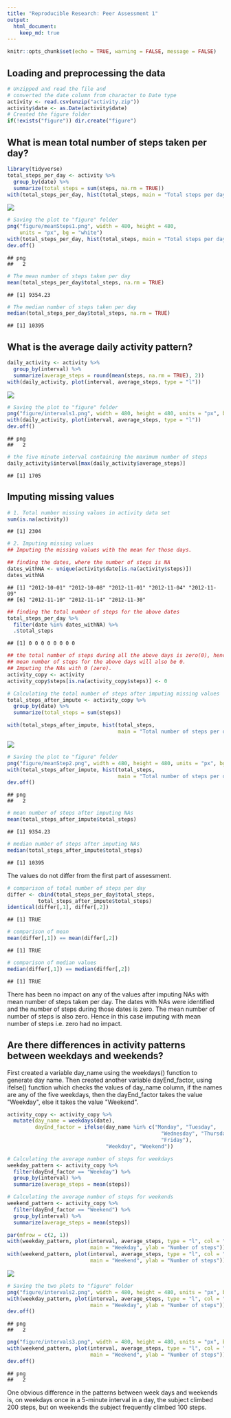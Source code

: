 ```yaml
---
title: "Reproducible Research: Peer Assessment 1"
output: 
  html_document:
    keep_md: true
---
```



```r
knitr::opts_chunk$set(echo = TRUE, warning = FALSE, message = FALSE)
```

## Loading and preprocessing the data

```r
# Unzipped and read the file and
# converted the date column from character to Date type
activity <- read.csv(unzip("activity.zip"))
activity$date <- as.Date(activity$date)
# Created the figure folder
if(!exists("figure")) dir.create("figure")
```



## What is mean total number of steps taken per day?

```r
library(tidyverse)
total_steps_per_day <- activity %>%
  group_by(date) %>%
  summarize(total_steps = sum(steps, na.rm = TRUE))
with(total_steps_per_day, hist(total_steps, main = "Total steps per day"))
```

![](PA1_template_files/figure-html/mean_steps-1.png)<!-- -->

```r
# Saving the plot to "figure" folder
png("figure/meanSteps1.png", width = 480, height = 480,
    units = "px", bg = "white")
with(total_steps_per_day, hist(total_steps, main = "Total steps per day"))
dev.off()
```

```
## png 
##   2
```

```r
# The mean number of steps taken per day
mean(total_steps_per_day$total_steps, na.rm = TRUE)
```

```
## [1] 9354.23
```

```r
# The median number of steps taken per day
median(total_steps_per_day$total_steps, na.rm = TRUE)
```

```
## [1] 10395
```

## What is the average daily activity pattern?

```r
daily_activity <- activity %>%
  group_by(interval) %>%
  summarize(average_steps = round(mean(steps, na.rm = TRUE), 2))
with(daily_activity, plot(interval, average_steps, type = "l"))
```

![](PA1_template_files/figure-html/daily_activity_pattern-1.png)<!-- -->

```r
# Saving the plot to "figure" folder
png("figure/intervals1.png", width = 480, height = 480, units = "px", bg = "white")
with(daily_activity, plot(interval, average_steps, type = "l"))
dev.off()
```

```
## png 
##   2
```

```r
# the five minute interval containing the maximum number of steps
daily_activity$interval[max(daily_activity$average_steps)]
```

```
## [1] 1705
```



## Imputing missing values

```r
# 1. Total number missing values in activity data set
sum(is.na(activity))
```

```
## [1] 2304
```

```r
# 2. Imputing missing values
## Imputing the missing values with the mean for those days.

## finding the dates, where the number of steps is NA
dates_withNA <- unique(activity$date[is.na(activity$steps)])
dates_withNA
```

```
## [1] "2012-10-01" "2012-10-08" "2012-11-01" "2012-11-04" "2012-11-09"
## [6] "2012-11-10" "2012-11-14" "2012-11-30"
```

```r
## finding the total number of steps for the above dates
total_steps_per_day %>%
  filter(date %in% dates_withNA) %>%
  .$total_steps
```

```
## [1] 0 0 0 0 0 0 0 0
```

```r
## the total number of steps during all the above days is zero(0), hence the
## mean number of steps for the above days will also be 0.
## Imputing the NAs with 0 (zero).
activity_copy <- activity
activity_copy$steps[is.na(activity_copy$steps)] <- 0

# Calculating the total number of steps after imputing missing values
total_steps_after_impute <- activity_copy %>%
  group_by(date) %>%
  summarize(total_steps = sum(steps))

with(total_steps_after_impute, hist(total_steps, 
                                    main = "Total number of steps per day"))
```

![](PA1_template_files/figure-html/missing_values-1.png)<!-- -->

```r
# Saving the plot to "figure" folder
png("figure/meanStep2.png", width = 480, height = 480, units = "px", bg = "white")
with(total_steps_after_impute, hist(total_steps, 
                                    main = "Total number of steps per day"))
dev.off()
```

```
## png 
##   2
```

```r
# mean number of steps after imputing NAs
mean(total_steps_after_impute$total_steps)
```

```
## [1] 9354.23
```

```r
# median number of steps after imputing NAs
median(total_steps_after_impute$total_steps)
```

```
## [1] 10395
```

The values do not differ from the first part of assessment.

```r
# comparison of total number of steps per day
differ <- cbind(total_steps_per_day$total_steps,
          total_steps_after_impute$total_steps)
identical(differ[,1], differ[,2])
```

```
## [1] TRUE
```

```r
# comparison of mean
mean(differ[,1]) == mean(differ[,2])
```

```
## [1] TRUE
```

```r
# comparison of median values
median(differ[,1]) == median(differ[,2])
```

```
## [1] TRUE
```
There has been no impact on any of the values after imputing NAs with mean
number of steps taken per day. The dates with NAs were identified and the
number of steps during those dates is zero. The mean number of number of steps
is also zero. Hence in this case imputing with mean number of steps i.e. zero
had no impact.  

## Are there differences in activity patterns between weekdays and weekends?

First created a variable day_name using the weekdays() function to generate
day name. Then created another variable dayEnd_factor, using ifelse() function
which checks the values of day_name column, if the names are any of the five 
weekdays, then the dayEnd_factor takes the value "Weekday", else it takes the
value "Weekend".  


```r
activity_copy <- activity_copy %>%
  mutate(day_name = weekdays(date),
         dayEnd_factor = ifelse(day_name %in% c("Monday", "Tuesday",
                                                  "Wednesday", "Thursday",
                                                  "Friday"),
                                "Weekday", "Weekend"))

# Calculating the average number of steps for weekdays
weekday_pattern <- activity_copy %>%
  filter(dayEnd_factor == "Weekday") %>%
  group_by(interval) %>%
  summarize(average_steps = mean(steps))

# Calculating the average number of steps for weekends
weekend_pattern <- activity_copy %>%
  filter(dayEnd_factor == "Weekend") %>%
  group_by(interval) %>%
  summarize(average_steps = mean(steps))

par(mfrow = c(2, 1))
with(weekday_pattern, plot(interval, average_steps, type = "l", col = "blue",
                           main = "Weekday", ylab = "Number of steps"))
with(weekend_pattern, plot(interval, average_steps, type = "l", col = "blue",
                           main = "Weekend", ylab = "Number of steps"))
```

![](PA1_template_files/figure-html/weekdays-1.png)<!-- -->

```r
# Saving the two plots to "figure" folder
png("figure/intervals2.png", width = 480, height = 480, units = "px", bg = "white")
with(weekday_pattern, plot(interval, average_steps, type = "l", col = "blue",
                           main = "Weekday", ylab = "Number of steps"))
dev.off()
```

```
## png 
##   2
```

```r
png("figure/intervals3.png", width = 480, height = 480, units = "px", bg = "white")
with(weekend_pattern, plot(interval, average_steps, type = "l", col = "blue",
                           main = "Weekend", ylab = "Number of steps"))
dev.off()
```

```
## png 
##   2
```

One obvious difference in the patterns between week days and weekends is, on
weekdays once in a 5-minute interval in a day, the subject climbed 200 steps, but on weekends the
subject frequently climbed 100 steps.
